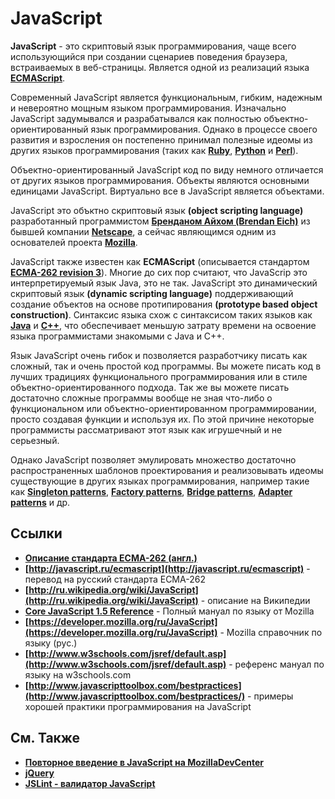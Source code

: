 # JavaScript
**JavaScript** - это скриптовый язык программирования, чаще всего использующийся при создании сценариев поведения браузера, встраиваемых в веб-страницы. Является одной из реализаций языка **[ECMAScript](http://www.ecmascript.org/)**.

Современный JavaScript является функциональным, гибким, надежным и невероятно мощным языком программирования. Изначально JavaScript задумывался и разрабатывался как полностью объектно-ориентированный язык программирования. Однако в процессе своего развития и взросления он постепенно принимал полезные идеомы из других языков программирования (таких как **[Ruby](http://ru.wikipedia.org/wiki/Ruby)**, **[Python](http://ru.wikipedia.org/wiki/Python)** и **[Perl](http://ru.wikipedia.org/wiki/Perl)**).

Объектно-ориентированный JavaScript код по виду немного отличается от других языков программирования. Объекты являются основными единицами JavaScript. Виртуально все в JavaScript является объектами.


JavaScript это объктно скриптовый язык **(object scripting language)** разработанный программистом **[Бренданом Айхом (Brendan Eich)](http://ru.wikipedia.org/wiki/%D0%90%D0%B9%D0%BA,_%D0%91%D1%80%D0%B5%D0%BD%D0%B4%D0%B0%D0%BD)** из бывшей компании **[Netscape](http://ru.wikipedia.org/wiki/Netscape_Communications)**, а сейчас являющимся одним из основателей проекта **[Mozilla](http://ru.wikipedia.org/wiki/Mozilla_Foundation)**.

JavaScript также известен как **ECMAScript** (описывается стандартом **[ECMA-262 revision 3](http://www.ecma-international.org/publications/standards/Ecma-262.htm)**).
Многие до сих пор считают, что JavaScrip это интерпретируемый язык Java, это не так. JavaScript это
динамический скриптовый язык **(dynamic scripting language)** поддерживающий создание объектов на основе протипирования **(prototype based object construction)**. Синтаксис языка схож с синтаксисом таких языков как **[Java](http://ru.wikipedia.org/wiki/Java)** и **[C++](http://ru.wikipedia.org/wiki/C%2B%2B)**, что обеспечивает меньшую затрату времени на освоение языка программистами знакомыми с Java и С++.

Язык JavaScript очень гибок и позволяется разработчику писать как сложный, так и очень простой код программы. Вы можете писать код в лучших традициях функционального программирования или в стиле объектно-ориентированного подхода. Так же вы можете писать достаточно сложные программы вообще не зная что-либо о функциональном или объектно-ориентированном программировании, просто создавая функции и используя их. По этой причине некоторые программисты рассматривают этот язык как игрушечный и не серьезный.

Однако JavaScript позволяет эмулировать множество достаточно распространенных шаблонов проектирования и реализовывать идеомы существующие в других языках программирования, например такие как **[Singleton patterns](http://ru.wikipedia.org/wiki/Singleton)**, **[Factory patterns](http://ru.wikipedia.org/wiki/Factory)**, **[Bridge patterns](http://ru.wikipedia.org/wiki/Bridge)**, **[Adapter patterns](http://ru.wikipedia.org/wiki/Adapter)** и др.


## Ссылки
* **[Описание стандарта ECMA-262 (англ.)](http://www.ecmascript.org/docs.php)**
* **[http://javascript.ru/ecmascript](http://javascript.ru/ecmascript)** - перевод на русский стандарта ECMA-262
* **[http://ru.wikipedia.org/wiki/JavaScript](http://ru.wikipedia.org/wiki/JavaScript)** - описание на Википедии
* **[Core JavaScript 1.5 Reference](https://developer.mozilla.org/en/Core_JavaScript_1.5_Reference)** - Полный мануал по языку от Mozilla
* **[https://developer.mozilla.org/ru/JavaScript](https://developer.mozilla.org/ru/JavaScript)** - Mozilla справочник по языку (рус.)
* **[http://www.w3schools.com/jsref/default.asp](http://www.w3schools.com/jsref/default.asp)** - референс мануал по языку на w3schools.com
* **[http://www.javascripttoolbox.com/bestpractices](http://www.javascripttoolbox.com/bestpractices/)** - примеры хорошей практики программирования на JavaScript


## См. Также
* **[Повторное введение в JavaScript на MozillaDevCenter](https://developer.mozilla.org/ru/%D0%9F%D0%BE%D0%B2%D1%82%D0%BE%D1%80%D0%BD%D0%BE%D0%B5_%D0%B2%D0%B2%D0%B5%D0%B4%D0%B5%D0%BD%D0%B8%D0%B5_%D0%B2_JavaScript)**
* **[jQuery](https://github.com/uran1980/web-dev-blog/blob/master/jQuery/jQuery.md)**
* **[JSLint - валидатор JavaScript](https://github.com/uran1980/web-dev-blog/blob/master/JavaScript/JSLint.md)**

